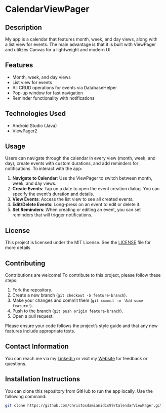 # CalendarViewPager

## Description
My app is a calendar that features month, week, and day views, along with a list view for events. The main advantage is that it is built with ViewPager and utilizes Canvas for a lightweight and modern UI.

## Features
- Month, week, and day views
- List view for events
- All CRUD operations for events via DatabaseHelper
- Pop-up window for fast navigation
- Reminder functionality with notifications

## Technologies Used
- Android Studio (Java)
- ViewPager2


## Usage
Users can navigate through the calendar in every view (month, week, and day), create events with custom durations, and add reminders for notifications. To interact with the app:

1. **Navigate to Calendar**: Use the ViewPager to switch between month, week, and day views.
2. **Create Events**: Tap on a date to open the event creation dialog. You can specify the event's duration and details.
3. **View Events**: Access the list view to see all created events.
4. **Edit/Delete Events**: Long-press on an event to edit or delete it.
5. **Set Reminders**: When creating or editing an event, you can set reminders that will trigger notifications.



## License
This project is licensed under the MIT License. See the [LICENSE](LICENSE) file for more details.

## Contributing
Contributions are welcome! To contribute to this project, please follow these steps:

1. Fork the repository.
2. Create a new branch (`git checkout -b feature-branch`).
3. Make your changes and commit them (`git commit -m 'Add some feature'`).
4. Push to the branch (`git push origin feature-branch`).
5. Open a pull request.

Please ensure your code follows the project’s style guide and that any new features include appropriate tests.

## Contact Information
You can reach me via my [LinkedIn](linkedin.com/in/christos-damianidis-71668920a) or visit my 
[Website](https://christos-damianidis.lovestoblog.com/?i=1) for feedback or questions.


## Installation Instructions
You can clone this repository from GitHub to run the app locally. Use the following command:

```bash
git clone https://github.com/christosdamianidis99/CalendarViewPager.git
